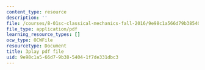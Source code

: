 ```yaml
---
content_type: resource
description: ''
file: /courses/8-01sc-classical-mechanics-fall-2016/9e98c1a566d79b3854041f7de331dbc3_nWaoEjE8a8M.pdf
file_type: application/pdf
learning_resource_types: []
ocw_type: OCWFile
resourcetype: Document
title: 3play pdf file
uid: 9e98c1a5-66d7-9b38-5404-1f7de331dbc3
---
```

